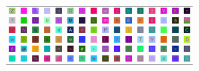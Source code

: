 <table>
<tr>
<td><img src="5A.gif"></td>
<td><img src="49.gif"></td>
<td><img src="gr1.gif"></td>
<td><img src="2D.gif"></td>
<td><img src="34.gif"></td>
<td><img src="51.gif"></td>
<td><img src="7B.gif"></td>
<td><img src="66.gif"></td>
<td><img src="78.gif"></td>
<td><img src="32.gif"></td>
<td><img src="62.gif"></td>
<td><img src="24.gif"></td>
<td><img src="7D.gif"></td>
<td><img src="56.gif"></td>
<td><img src="4B.gif"></td>
<td><img src="3D.gif"></td>
</tr>
<tr>
<td><img src="37.gif"></td>
<td><img src="5D.gif"></td>
<td><img src="55.gif"></td>
<td><img src="30.gif"></td>
<td><img src="72.gif"></td>
<td><img src="4D.gif"></td>
<td><img src="4E.gif"></td>
<td><img src="6B.gif"></td>
<td><img src="6D.gif"></td>
<td><img src="76.gif"></td>
<td><img src="45.gif"></td>
<td><img src="70.gif"></td>
<td><img src="36.gif"></td>
<td><img src="2F.gif"></td>
<td><img src="35.gif"></td>
<td><img src="gr2.gif"></td>
</tr>
<tr>
<td><img src="7A.gif"></td>
<td><img src="57.gif"></td>
<td><img src="26.gif"></td>
<td><img src="27.gif"></td>
<td><img src="64.gif"></td>
<td><img src="41.gif"></td>
<td><img src="6F.gif"></td>
<td><img src="31.gif"></td>
<td><img src="50.gif"></td>
<td><img src="75.gif"></td>
<td><img src="21.gif"></td>
<td><img src="33.gif"></td>
<td><img src="71.gif"></td>
<td><img src="2C.gif"></td>
<td><img src="2E.gif"></td>
<td><img src="43.gif"></td>
</tr>
<tr>
<td><img src="77.gif"></td>
<td><img src="29.gif"></td>
<td><img src="7E.gif"></td>
<td><img src="73.gif"></td>
<td><img src="6A.gif"></td>
<td><img src="65.gif"></td>
<td><img src="4F.gif"></td>
<td><img src="60.gif"></td>
<td><img src="4C.gif"></td>
<td><img src="46.gif"></td>
<td><img src="6C.gif"></td>
<td><img src="54.gif"></td>
<td><img src="59.gif"></td>
<td><img src="3B.gif"></td>
<td><img src="69.gif"></td>
<td><img src="44.gif"></td>
</tr>
<tr>
<td><img src="38.gif"></td>
<td><img src="40.gif"></td>
<td><img src="3F.gif"></td>
<td><img src="74.gif"></td>
<td><img src="6E.gif"></td>
<td><img src="3E.gif"></td>
<td><img src="23.gif"></td>
<td><img src="2B.gif"></td>
<td><img src="5F.gif"></td>
<td><img src="5B.gif"></td>
<td><img src="3A.gif"></td>
<td><img src="4A.gif"></td>
<td><img src="48.gif"></td>
<td><img src="58.gif"></td>
<td><img src="3C.gif"></td>
<td><img src="52.gif"></td>
</tr>
<tr>
<td><img src="28.gif"></td>
<td><img src="5E.gif"></td>
<td><img src="25.gif"></td>
<td><img src="39.gif"></td>
<td><img src="gr3.gif"></td>
<td><img src="22.gif"></td>
<td><img src="79.gif"></td>
<td><img src="68.gif"></td>
<td><img src="61.gif"></td>
<td><img src="67.gif"></td>
<td><img src="42.gif"></td>
<td><img src="2A.gif"></td>
<td><img src="7C.gif"></td>
<td><img src="63.gif"></td>
<td><img src="47.gif"></td>
<td><img src="53.gif"></td>
</tr>
</table>
